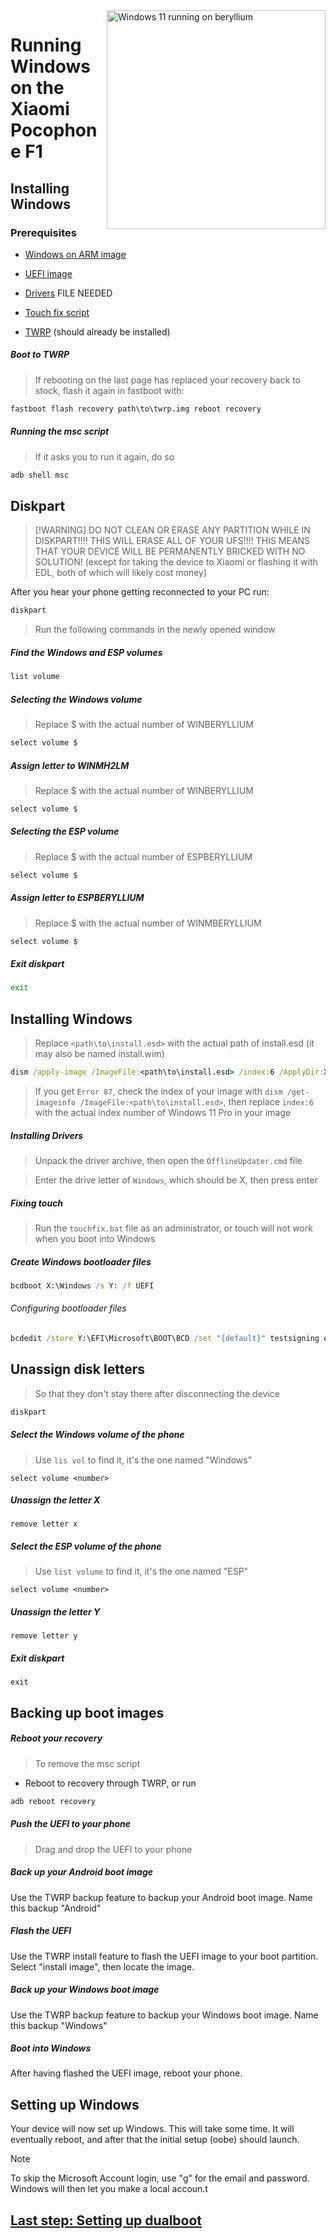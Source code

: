 <img align="right" src="https://github.com/n00b69/woaberyllium/blob/main/beryllium.png" width="350" alt="Windows 11 running on beryllium">


# Running Windows on the Xiaomi Pocophone F1

## Installing Windows

### Prerequisites

- [Windows on ARM image](https://worproject.com/esd)
  
- [UEFI image](https://github.com/n00b69/woaberyllium/releases/tag/UEFI)
  
- [Drivers]() FILE NEEDED

- [Touch fix script](https://github.com/n00b69/woaberyllium/releases/download/Files/touchfix.bat)
  
- [TWRP](https://github.com/n00b69/woaberyllium/releases/download/Recoveries/twrp.img) (should already be installed)

##### Boot to TWRP
> If rebooting on the last page has replaced your recovery back to stock, flash it again in fastboot with:
```cmd
fastboot flash recovery path\to\twrp.img reboot recovery
```

##### Running the msc script
> If it asks you to run it again, do so
```cmd
adb shell msc
```

## Diskpart
>  [!WARNING]
> DO NOT CLEAN OR ERASE ANY PARTITION WHILE IN DISKPART!!!! THIS WILL ERASE ALL OF YOUR UFS!!!! THIS MEANS THAT YOUR DEVICE WILL BE PERMANENTLY BRICKED WITH NO SOLUTION! (except for taking the device to Xiaomi or flashing it with EDL, both of which will likely cost money)

After you hear your phone getting reconnected to your PC run:
```cmd
diskpart
```
> Run the following commands in the newly opened window

##### Find the Windows and ESP volumes
```cmd
list volume
```
##### Selecting the Windows volume
> Replace $ with the actual number of WINBERYLLIUM
```cmd
select volume $
```

##### Assign letter to WINMH2LM
> Replace $ with the actual number of WINBERYLLIUM
```cmd
select volume $
```

##### Selecting the ESP volume
> Replace $ with the actual number of ESPBERYLLIUM
```cmd
select volume $
```

##### Assign letter to ESPBERYLLIUM
> Replace $ with the actual number of WINMBERYLLIUM
```cmd
select volume $
```

##### Exit diskpart
```cmd
exit
```

## Installing Windows
> Replace `<path\to\install.esd>` with the actual path of install.esd (it may also be named install.wim)

```cmd
dism /apply-image /ImageFile:<path\to\install.esd> /index:6 /ApplyDir:X:\
```

> If you get `Error 87`, check the index of your image with `dism /get-imageinfo /ImageFile:<path\to\install.esd>`, then replace `index:6` with the actual index number of Windows 11 Pro in your image

##### Installing Drivers
> Unpack the driver archive, then open the `OfflineUpdater.cmd` file

> Enter the drive letter of `Windows`, which should be X, then press enter

##### Fixing touch
> Run the `touchfix.bat` file as an administrator, or touch will not work when you boot into Windows
  
##### Create Windows bootloader files
```cmd
bcdboot X:\Windows /s Y: /f UEFI
```

###### Configuring bootloader files
```cmd
bcdedit /store Y:\EFI\Microsoft\BOOT\BCD /set "{default}" testsigning on
```

## Unassign disk letters
> So that they don't stay there after disconnecting the device
```cmd
diskpart
```

##### Select the Windows volume of the phone
> Use `lis vol` to find it, it's the one named "Windows"
```diskpart
select volume <number>
```
##### Unassign the letter X
```diskpart
remove letter x
```

##### Select the ESP volume of the phone
> Use `list volume` to find it, it's the one named "ESP"
```diskpart
select volume <number>
```
##### Unassign the letter Y
```diskpart
remove letter y
```

##### Exit diskpart
```diskpart
exit
```

## Backing up boot images

##### Reboot your recovery
> To remove the msc script
- Reboot to recovery through TWRP, or run
```cmd
adb reboot recovery
```

##### Push the UEFI to your phone
> Drag and drop the UEFI to your phone

##### Back up your Android boot image
Use the TWRP backup feature to backup your Android boot image. Name this backup "Android"

##### Flash the UEFI
Use the TWRP install feature to flash the UEFI image to your boot partition. Select "install image", then locate the image.

##### Back up your Windows boot image
Use the TWRP backup feature to backup your Windows boot image. Name this backup "Windows"

##### Boot into Windows
After having flashed the UEFI image, reboot your phone.

## Setting up Windows
Your device will now set up Windows. This will take some time. It will eventually reboot, and after that the initial setup (oobe) should launch.

> [!Note]
> To skip the Microsoft Account login, use "g" for the email and password. Windows will then let you make a local accoun.t




## [Last step: Setting up dualboot](/guide/dualboot.md)
















